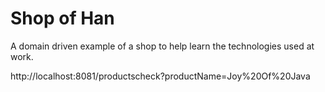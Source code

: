 # Shop of Han

A domain driven example of a shop to help learn the technologies used at work.

http://localhost:8081/productscheck?productName=Joy%20Of%20Java